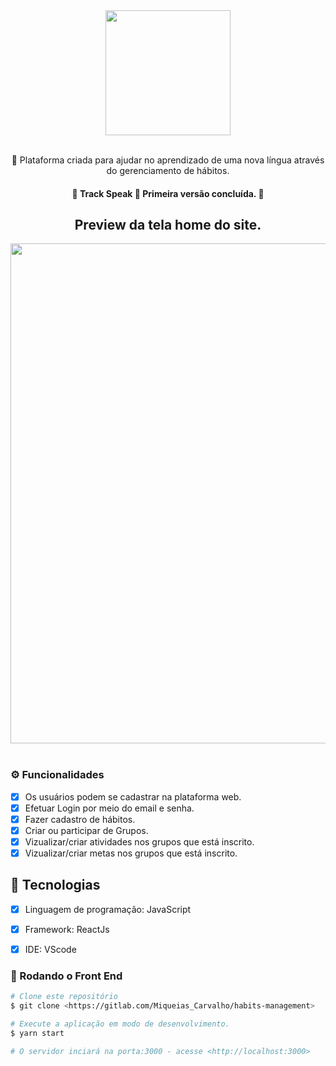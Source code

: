 <div align="center">
    <img src="https://i.imgur.com/9iUkqgG.png" width="200px"/><br><br>
</div>

<div align="center">
    <p align="center">🚀 Plataforma criada para ajudar no aprendizado de uma nova língua através do gerenciamento de hábitos.</p>
</div>
<div align="center">
    <h4> 🚧  Track Speak 🚀 Primeira versão concluída.  🚧</h4>
</div>

<h2 align="center"> 
	Preview da tela home do site.
</h2>
<div align="center">
    <img width="800px" hight="300px" src="https://i.imgur.com/nWtMtcf.png" /><br><br>
</div>

### ⚙️ Funcionalidades

- [x] Os usuários podem se cadastrar na plataforma web.
- [x] Efetuar Login por meio do email e senha.
- [x] Fazer cadastro de hábitos.
- [x] Criar ou participar de Grupos.
- [x] Vizualizar/criar atividades nos grupos que está inscrito.
- [x] Vizualizar/criar metas nos grupos que está inscrito.

## 🚀 Tecnologias

- [x] Linguagem de programação: JavaScript
- [x] Framework: ReactJs
- [x] IDE: VScode


### 🎲 Rodando o Front End

```bash
# Clone este repositório
$ git clone <https://gitlab.com/Miqueias_Carvalho/habits-management>

# Execute a aplicação em modo de desenvolvimento.
$ yarn start

# O servidor inciará na porta:3000 - acesse <http://localhost:3000>

```
